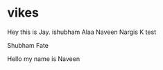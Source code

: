 
# vikes
Hey this is Jay.
ishubham Alaa
Naveen
Nargis
K test 

Shubham Fate



Hello my name is Naveen

